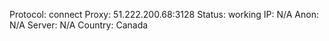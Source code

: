 Protocol: connect
Proxy: 51.222.200.68:3128
Status: working
IP: N/A
Anon: N/A
Server: N/A
Country: Canada

